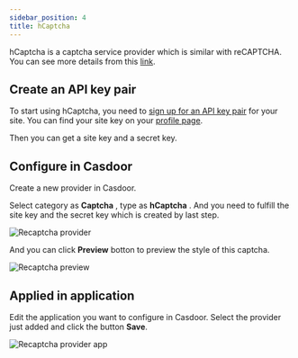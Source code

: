 ```yaml
---
sidebar_position: 4
title: hCaptcha
---
```


hCaptcha is a captcha service provider which is similar with reCAPTCHA. You can see more details from this [link](https://www.hcaptcha.com/).

## Create an API key pair

To start using hCaptcha, you need to [sign up for an API key pair](https://www.hcaptcha.com/) for your site. You can find your site key on your [profile page](https://dashboard.hcaptcha.com/settings).

Then you can get a site key and a secret key.

## Configure in Casdoor

Create a new provider in Casdoor.

Select category as  **Captcha** , type as  **hCaptcha** . And you need to fulfill the site key and the secret key which is created by last step.

![Recaptcha provider](/img/providers/captcha/hcaptcha_provider.png)

And you can click **Preview** botton to preview the style of this captcha.

![Recaptcha preview](/img/providers/captcha/hcaptcha_preview.png)

## Applied in application

Edit the application you want to configure in Casdoor. Select the provider just added and click the button **Save**.

![Recaptcha provider app](/img/providers/captcha/hcaptcha_provider_app.png)


